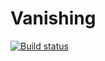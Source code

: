 # Vanishing

[![Build status](https://ci.appveyor.com/api/projects/status/p900g9rj8anr3u13?svg=true)](https://ci.appveyor.com/project/hozuki/vanishing-mod)
